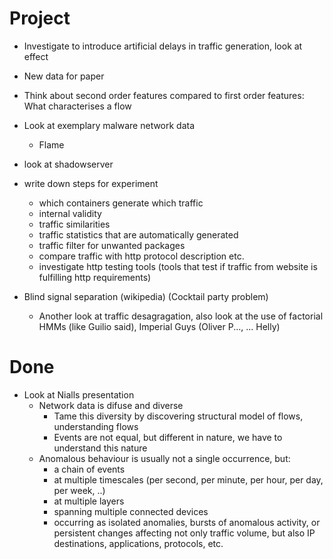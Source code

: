 # Project

- Investigate to introduce artificial delays in traffic generation, look at effect

- New data for paper

- Think about second order features compared to first order 	features: What characterises a flow

- Look at exemplary malware network data
	- Flame	

- look at shadowserver

- write down steps for experiment
  - which containers generate which traffic
  - internal validity
  - traffic similarities
  - traffic statistics that are automatically generated
  - traffic filter for unwanted packages
  - compare traffic with http protocol description etc.
  - investigate http testing tools (tools that test if traffic from website is fulfilling http requirements)

- Blind signal separation (wikipedia) (Cocktail party problem)
	- Another look at traffic desagragation, also look at the use of factorial HMMs (like Guilio said), Imperial Guys (Oliver P..., ... Helly)


# Done

- Look at Nialls presentation
	- Network data is difuse and diverse
		- Tame this diversity by discovering structural model of flows, understanding flows
		- Events are not equal, but different in nature, we have to understand this nature
	- Anomalous behaviour is usually not a single occurrence, but: 
		- a chain of events
		- at multiple timescales (per second, per minute, per hour, per day, per week, ..)
		- at multiple layers
		- spanning multiple connected devices
		- occurring as isolated anomalies, bursts of anomalous activity, or persistent changes affecting not only traffic volume, but also IP destinations, applications, protocols, etc.
